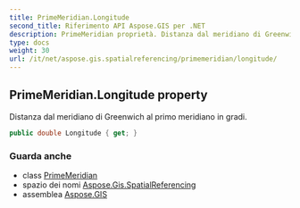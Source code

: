 ```yaml
---
title: PrimeMeridian.Longitude
second_title: Riferimento API Aspose.GIS per .NET
description: PrimeMeridian proprietà. Distanza dal meridiano di Greenwich al primo meridiano in gradi.
type: docs
weight: 30
url: /it/net/aspose.gis.spatialreferencing/primemeridian/longitude/
---
```

## PrimeMeridian.Longitude property

Distanza dal meridiano di Greenwich al primo meridiano in gradi.

```csharp
public double Longitude { get; }
```

### Guarda anche

* class [PrimeMeridian](../)
* spazio dei nomi [Aspose.Gis.SpatialReferencing](../../primemeridian/)
* assemblea [Aspose.GIS](../../../)


